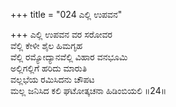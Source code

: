 +++
title = "024 ಎಲ್ಲಿ ಉಪವನ"

+++
ಎಲ್ಲಿ ಉಪವನ ವರ ಸರೋವರ  
ವೆಲ್ಲಿ ಕೇಳೀ ಶೈಲ ಹಿಮಗೃಹ  
ವೆಲ್ಲಿ ರಮ್ಯೋದ್ಯಾನವೆಲ್ಲಿ ವಿಹಾರ ವನಭೂಮಿ   
ಅಲ್ಲಿಗಲ್ಲಿಗೆ ಹರಿದು ಮಾರುತಿ  
ವಲ್ಲಭೆಯ ರಮಿಸಿದನು ಚೌಪಟ   
ಮಲ್ಲ ಜನಿಸಿದ ಕಲಿ ಘಟೋತ್ಕಚನಾ ಹಿಡಿಂಬಿಯಲಿ     ॥24॥